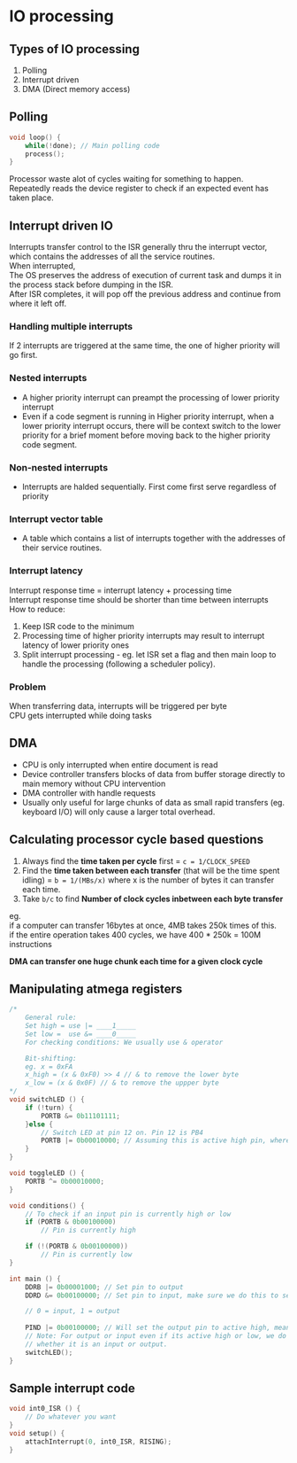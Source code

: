 # IO processing 

## Types of IO processing 
1. Polling 
2. Interrupt driven 
3. DMA (Direct memory access)

## Polling 
```cpp
void loop() {
    while(!done); // Main polling code
    process();
}
```

Processor waste alot of cycles waiting for something to happen.  
Repeatedly reads the device register to check if an expected event has taken place.  


## Interrupt driven IO 
Interrupts transfer control to the ISR generally thru the interrupt vector, which contains the addresses of all the service routines.  
When interrupted,  
The OS preserves the address of execution of current task and dumps it in the process stack before dumping in the ISR.  
After ISR completes, it will pop off the previous address and continue from where it left off.  

### Handling multiple interrupts 
If 2 interrupts are triggered at the same time, the one of higher priority will go first.

### Nested interrupts
- A higher priority interrupt can preampt the processing of lower priority interrupt
- Even if a code segment is running in Higher priority interrupt, when a lower priority interrupt occurs, there will be context switch to the lower priority for a brief moment before moving back to the higher priority code segment. 

### Non-nested interrupts
- Interrupts are halded sequentially. First come first serve regardless of priority 

### Interrupt vector table
- A table which contains a list of interrupts together with the addresses of their service routines.

### Interrupt latency
Interrupt response time = interrupt latency + processing time  
Interrupt response time should be shorter than time between interrupts  
How to reduce:  
1. Keep ISR code to the minimum
2. Processing time of higher priority interrupts may result to interrupt latency of lower priority ones
3. Split interrupt processing - eg. let ISR set a flag and then main loop to handle the processing (following a scheduler policy).

### Problem
When transferring data, interrupts will be triggered per byte  
CPU gets interrupted while doing tasks 

## DMA 
- CPU is only interrupted when entire document is read
- Device controller transfers blocks of data from buffer storage directly to main memory without CPU intervention
- DMA controller with handle requests
- Usually only useful for large chunks of data as small rapid transfers (eg. keyboard I/O) will only cause a larger total overhead.


## Calculating processor cycle based questions
1. Always find the **time taken per cycle** first = ```c = 1/CLOCK_SPEED```
2. Find the **time taken between each transfer** (that will be the time spent idling) = ```b = 1/(MBs/x)``` where x is the number of bytes it can transfer each time. 
3. Take ```b/c``` to find **Number of clock cycles inbetween each byte transfer**


eg.  
if a computer can transfer 16bytes at once, 4MB takes 250k times of this.  
if the entire operation takes 400 cycles, we have 400 * 250k = 100M instructions  

**DMA can transfer one huge chunk each time for a given clock cycle**  

## Manipulating atmega registers 
```cpp
/*
    General rule:
    Set high = use |= ____1_____ 
    Set low =  use &= ____0_____
    For checking conditions: We usually use & operator 

    Bit-shifting:
    eg. x = 0xFA
    x_high = (x & 0xF0) >> 4 // & to remove the lower byte 
    x_low = (x & 0x0F) // & to remove the uppper byte
*/
void switchLED () {
    if (!turn) {
        PORTB &= 0b11101111;
    }else {
        // Switch LED at pin 12 on. Pin 12 is PB4
        PORTB |= 0b00010000; // Assuming this is active high pin, where logic 1 will turn it ON
    }
}

void toggleLED () {
    PORTB ^= 0b00010000;
}

void conditions() {
    // To check if an input pin is currently high or low
    if (PORTB & 0b00100000)
        // Pin is currently high 

    if (!(PORTB & 0b00100000))
        // Pin is currently low 
}

int main () {
    DDRB |= 0b00001000; // Set pin to output 
    DDRD &= 0b00100000; // Set pin to input, make sure we do this to set the pin to input mode

    // 0 = input, 1 = output
    
    PIND |= 0b00100000; // Will set the output pin to active high, meaning it will register when pulled down 
    // Note: For output or input even if its active high or low, we do not care. We will still set this according to
    // whether it is an input or output. 
    switchLED();
}
```

## Sample interrupt code
```cpp
void int0_ISR () {
    // Do whatever you want
}
void setup() {
    attachInterrupt(0, int0_ISR, RISING);
}
```
